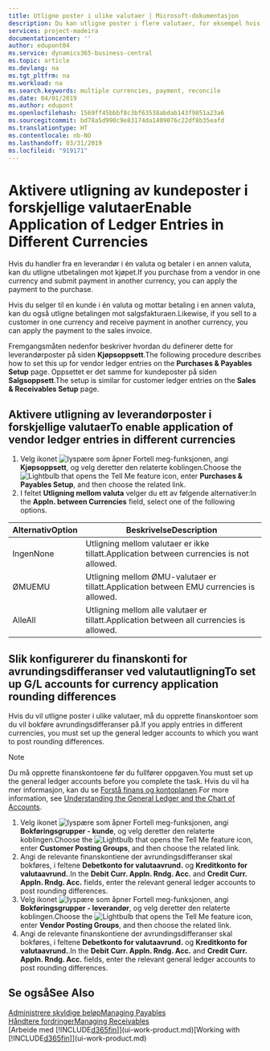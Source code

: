 ```yaml
---
title: Utligne poster i ulike valutaer | Microsoft-dokumentasjon
description: Du kan utligne poster i flere valutaer, for eksempel hvis du selger i én valuta og mottar betaling i en annen.
services: project-madeira
documentationcenter: ''
author: edupont04
ms.service: dynamics365-business-central
ms.topic: article
ms.devlang: na
ms.tgt_pltfrm: na
ms.workload: na
ms.search.keywords: multiple currencies, payment, reconcile
ms.date: 04/01/2019
ms.author: edupont
ms.openlocfilehash: 1569ff45bbbf8c3bf63538abdab143f9851a23a6
ms.sourcegitcommit: bd78a5d990c9e83174da1409076c22df8b35eafd
ms.translationtype: HT
ms.contentlocale: nb-NO
ms.lasthandoff: 03/31/2019
ms.locfileid: "919171"
---
```

# <a name="enable-application-of-ledger-entries-in-different-currencies"></a><span data-ttu-id="9cb7c-103">Aktivere utligning av kundeposter i forskjellige valutaer</span><span class="sxs-lookup"><span data-stu-id="9cb7c-103">Enable Application of Ledger Entries in Different Currencies</span></span>
<span data-ttu-id="9cb7c-104">Hvis du handler fra en leverandør i én valuta og betaler i en annen valuta, kan du utligne utbetalingen mot kjøpet.</span><span class="sxs-lookup"><span data-stu-id="9cb7c-104">If you purchase from a vendor in one currency and submit payment in another currency, you can apply the payment to the purchase.</span></span>

<span data-ttu-id="9cb7c-105">Hvis du selger til en kunde i én valuta og mottar betaling i en annen valuta, kan du også utligne betalingen mot salgsfakturaen.</span><span class="sxs-lookup"><span data-stu-id="9cb7c-105">Likewise, if you sell to a customer in one currency and receive payment in another currency, you can apply the payment to the sales invoice.</span></span>

<span data-ttu-id="9cb7c-106">Fremgangsmåten nedenfor beskriver hvordan du definerer dette for leverandørposter på siden **Kjøpsoppsett**.</span><span class="sxs-lookup"><span data-stu-id="9cb7c-106">The following procedure describes how to set this up for vendor ledger entries on the **Purchases & Payables Setup** page.</span></span> <span data-ttu-id="9cb7c-107">Oppsettet er det samme for kundeposter på siden **Salgsoppsett**.</span><span class="sxs-lookup"><span data-stu-id="9cb7c-107">The setup is similar for customer ledger entries on the **Sales & Receivables Setup** page.</span></span>

## <a name="to-enable-application-of-vendor-ledger-entries-in-different-currencies"></a><span data-ttu-id="9cb7c-108">Aktivere utligning av leverandørposter i forskjellige valutaer</span><span class="sxs-lookup"><span data-stu-id="9cb7c-108">To enable application of vendor ledger entries in different currencies</span></span>
1. <span data-ttu-id="9cb7c-109">Velg ikonet ![lyspære som åpner Fortell meg-funksjonen](media/ui-search/search_small.png "Fortell hva du vil gjøre"), angi **Kjøpsoppsett**, og velg deretter den relaterte koblingen.</span><span class="sxs-lookup"><span data-stu-id="9cb7c-109">Choose the ![Lightbulb that opens the Tell Me feature](media/ui-search/search_small.png "Tell me what you want to do") icon, enter **Purchases & Payables Setup**, and then choose the related link.</span></span>
2. <span data-ttu-id="9cb7c-110">I feltet **Utligning mellom valuta** velger du ett av følgende alternativer:</span><span class="sxs-lookup"><span data-stu-id="9cb7c-110">In the **Appln. between Currencies** field, select one of the following options.</span></span>

| <span data-ttu-id="9cb7c-111">Alternativ</span><span class="sxs-lookup"><span data-stu-id="9cb7c-111">Option</span></span> | <span data-ttu-id="9cb7c-112">Beskrivelse</span><span class="sxs-lookup"><span data-stu-id="9cb7c-112">Description</span></span> |
| --- | --- |
| <span data-ttu-id="9cb7c-113">Ingen</span><span class="sxs-lookup"><span data-stu-id="9cb7c-113">None</span></span> |<span data-ttu-id="9cb7c-114">Utligning mellom valutaer er ikke tillatt.</span><span class="sxs-lookup"><span data-stu-id="9cb7c-114">Application between currencies is not allowed.</span></span> |
| <span data-ttu-id="9cb7c-115">ØMU</span><span class="sxs-lookup"><span data-stu-id="9cb7c-115">EMU</span></span> |<span data-ttu-id="9cb7c-116">Utligning mellom ØMU-valutaer er tillatt.</span><span class="sxs-lookup"><span data-stu-id="9cb7c-116">Application between EMU currencies is allowed.</span></span> |
| <span data-ttu-id="9cb7c-117">Alle</span><span class="sxs-lookup"><span data-stu-id="9cb7c-117">All</span></span> |<span data-ttu-id="9cb7c-118">Utligning mellom alle valutaer er tillatt.</span><span class="sxs-lookup"><span data-stu-id="9cb7c-118">Application between all currencies is allowed.</span></span> |

## <a name="to-set-up-gl-accounts-for-currency-application-rounding-differences"></a><span data-ttu-id="9cb7c-119">Slik konfigurerer du finanskonti for avrundingsdifferanser ved valutautligning</span><span class="sxs-lookup"><span data-stu-id="9cb7c-119">To set up G/L accounts for currency application rounding differences</span></span>  
<span data-ttu-id="9cb7c-120">Hvis du vil utligne poster i ulike valutaer, må du opprette finanskontoer som du vil bokføre avrundingsdifferanser på.</span><span class="sxs-lookup"><span data-stu-id="9cb7c-120">If you apply entries in different currencies, you must set up the general ledger accounts to which you want to post rounding differences.</span></span>  

> [!NOTE]  
>  <span data-ttu-id="9cb7c-121">Du må opprette finanskontoene før du fullfører oppgaven.</span><span class="sxs-lookup"><span data-stu-id="9cb7c-121">You must set up the general ledger accounts before you complete the task.</span></span> <span data-ttu-id="9cb7c-122">Hvis du vil ha mer informasjon, kan du se [Forstå finans og kontoplanen](finance-general-ledger.md).</span><span class="sxs-lookup"><span data-stu-id="9cb7c-122">For more information, see [Understanding the General Ledger and the Chart of Accounts](finance-general-ledger.md).</span></span>

1. <span data-ttu-id="9cb7c-123">Velg ikonet ![lyspære som åpner Fortell meg-funksjonen](media/ui-search/search_small.png "Fortell hva du vil gjøre"), angi **Bokføringsgrupper - kunde**, og velg deretter den relaterte koblingen.</span><span class="sxs-lookup"><span data-stu-id="9cb7c-123">Choose the ![Lightbulb that opens the Tell Me feature](media/ui-search/search_small.png "Tell me what you want to do") icon, enter **Customer Posting Groups**, and then choose the related link.</span></span>  
2. <span data-ttu-id="9cb7c-124">Angi de relevante finanskontiene der avrundingsdifferanser skal bokføres, i feltene **Debetkonto for valutaavrund.** og **Kreditkonto for valutaavrund.**.</span><span class="sxs-lookup"><span data-stu-id="9cb7c-124">In the **Debit Curr. Appln. Rndg. Acc.** and **Credit Curr. Appln. Rndg. Acc.** fields, enter the relevant general ledger accounts to post rounding differences.</span></span>  
3. <span data-ttu-id="9cb7c-125">Velg ikonet ![lyspære som åpner Fortell meg-funksjonen](media/ui-search/search_small.png "Fortell hva du vil gjøre"), angi **Bokføringsgrupper - leverandør**, og velg deretter den relaterte koblingen.</span><span class="sxs-lookup"><span data-stu-id="9cb7c-125">Choose the ![Lightbulb that opens the Tell Me feature](media/ui-search/search_small.png "Tell me what you want to do") icon, enter **Vendor Posting Groups**, and then choose the related link.</span></span>  
4. <span data-ttu-id="9cb7c-126">Angi de relevante finanskontiene der avrundingsdifferanser skal bokføres, i feltene **Debetkonto for valutaavrund.** og **Kreditkonto for valutaavrund.**.</span><span class="sxs-lookup"><span data-stu-id="9cb7c-126">In the **Debit Curr. Appln. Rndg. Acc.** and **Credit Curr. Appln. Rndg. Acc.** fields, enter the relevant general ledger accounts to post rounding differences.</span></span>  

## <a name="see-also"></a><span data-ttu-id="9cb7c-127">Se også</span><span class="sxs-lookup"><span data-stu-id="9cb7c-127">See Also</span></span>
[<span data-ttu-id="9cb7c-128">Administrere skyldige beløp</span><span class="sxs-lookup"><span data-stu-id="9cb7c-128">Managing Payables</span></span>](payables-manage-payables.md)  
[<span data-ttu-id="9cb7c-129">Håndtere fordringer</span><span class="sxs-lookup"><span data-stu-id="9cb7c-129">Managing Receivables</span></span>](receivables-manage-receivables.md)  
<span data-ttu-id="9cb7c-130">[Arbeide med [!INCLUDE[d365fin](includes/d365fin_md.md)]](ui-work-product.md)</span><span class="sxs-lookup"><span data-stu-id="9cb7c-130">[Working with [!INCLUDE[d365fin](includes/d365fin_md.md)]](ui-work-product.md)</span></span>
